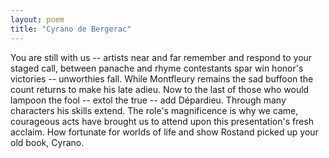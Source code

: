 ```yaml
---
layout: poem
title: "Cyrano de Bergerac"
---
```


You are still with us -- artists near and far
remember and respond to your staged call,
between panache and rhyme contestants spar
win honor's victories -- unworthies fall.
While Montfleury remains the sad buffoon
the count returns to make his late adieu.
Now to the last of those who would lampoon
the fool -- extol the true -- add Dépardieu.
Through many characters his skills extend.
The role's magnificence is why we came,
courageous acts have brought us to attend
upon this presentation's fresh acclaim.
How fortunate for worlds of life and show
Rostand picked  up your old book, Cyrano.
